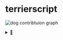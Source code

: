 # terrierscript


![dog contribtuion graph](https://commit-365.vercel.app/api/svg/terrierscript?url=https%3A%2F%2Fuser-images.githubusercontent.com%2F13282103%2F175341620-482cd559-ae3d-4fa3-aab0-0f3951805517.jpeg&day=90)
<details>
  <summary>🐶</summary>
<img src="https://raw.githubusercontent.com/terrierscript/terrierscript/master/dog.jpg?raw=true" maxHeight=300 alt="dog">
</details>


